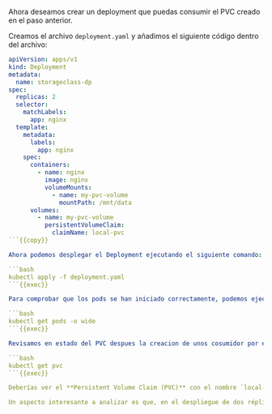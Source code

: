Ahora deseamos crear un deployment que puedas consumir el PVC creado en el paso anterior. 

Creamos el archivo `deployment.yaml` y añadimos el siguiente código dentro del archivo:

```yaml
apiVersion: apps/v1
kind: Deployment
metadata:
  name: storageclass-dp
spec:
  replicas: 2
  selector:
    matchLabels:
      app: nginx
  template:
    metadata:
      labels:
        app: nginx
    spec:
      containers:
        - name: nginx
          image: nginx
          volumeMounts:
            - name: my-pvc-volume
              mountPath: /mnt/data
      volumes:
        - name: my-pvc-volume
          persistentVolumeClaim:
            claimName: local-pvc
```{{copy}}

Ahora podemos desplegar el Deployment ejecutando el siguiente comando:

```bash
kubectl apply -f deployment.yaml
```{{exec}}

Para comprobar que los pods se han iniciado correctamente, podemos ejecutar el siguiente comando:

```bash
kubectl get pods -o wide
```{{exec}}

Revisamos en estado del PVC despues la creacion de unos cosumidor por eso, ejecutando el siguiente comando:

```bash
kubectl get pvc
```{{exec}}

Deberías ver el **Persistent Volume Claim (PVC)** con el nombre `local-pvc`, donde en la columna **STATUS** aparece el valor `Bound` y la columna **VOLUME** está rellenada con el nombre de un PV que se ha creado de forma automática. Aquí es donde finalmente vemos el aprovisionamiento dinámico. El **Persistent Volume** se ha creado automáticamente utilizando la **StorageClass**, y no es necesario que un administrador de Kubernetes proporcione los PVs listos. Basta con definir las StorageClasses, y luego Kubernetes se encargará de crear los PVs cuando sea necesario.

Un aspecto interesante a analizar es que, en el despliegue de dos réplicas, se ha creado solo un PV. Esto significa que el PV se comparte entre los dos pods. 